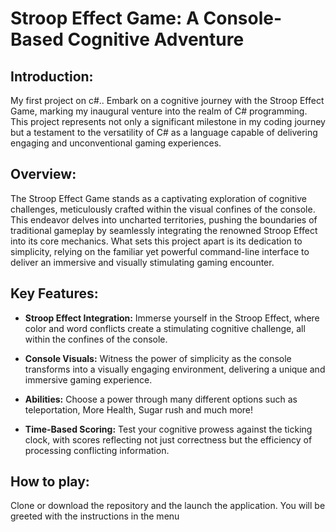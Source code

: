 # Stroop Effect Game: A Console-Based Cognitive Adventure

## Introduction:

My first project on c#.. Embark on a cognitive journey with the Stroop Effect Game, marking my inaugural venture into the realm of C# programming. This project represents not only a significant milestone in my coding journey but a testament to the versatility of C# as a language capable of delivering engaging and unconventional gaming experiences.

## Overview:

The Stroop Effect Game stands as a captivating exploration of cognitive challenges, meticulously crafted within the visual confines of the console. This endeavor delves into uncharted territories, pushing the boundaries of traditional gameplay by seamlessly integrating the renowned Stroop Effect into its core mechanics. What sets this project apart is its dedication to simplicity, relying on the familiar yet powerful command-line interface to deliver an immersive and visually stimulating gaming encounter.


## Key Features:

- **Stroop Effect Integration:**
  Immerse yourself in the Stroop Effect, where color and word conflicts create a stimulating cognitive challenge, all within the confines of the console.

- **Console Visuals:**
  Witness the power of simplicity as the console transforms into a visually engaging environment, delivering a unique and immersive gaming experience.

- **Abilities:**
 Choose a power through many different options such as teleportation, More Health, Sugar rush and much more!

- **Time-Based Scoring:**
  Test your cognitive prowess against the ticking clock, with scores reflecting not just correctness but the efficiency of processing conflicting information.


## How to play:

Clone or download the repository and the launch the application. You will be greeted with the instructions in the menu
